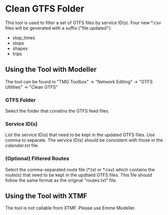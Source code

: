 # **Clean GTFS Folder**
This tool is used to filter a set of GTFS files by service ID(s). Four new *.csv files will be generated with a suffix ("file.updated"):
* stop_times
* stops
* shapes
* trips

## **Using the Tool with Modeller**
The tool can be found in "TMG Toolbox" -> "Network Editing" -> "GTFS Utilities" -> "Clean GTFS"

### GTFS Folder
Select the folder that conatins the GTFS feed files.

### Service ID(s)
List the service ID(s) that need to be kept in the updated GTFS files. Use comma to separate. The service ID(s) should be consistent with those in the *calendar.txt* file.

### (Optional) Filtered Routes
Select the comma-separated route file (*.txt or *.csv) which contains the route(s) that need to be kept in the updtaed GTFS files. This file should follow the same format as the original "routes.txt" file.

## **Using the Tool with XTMF**
The tool is not callable from XTMF. Please use Emme Modeller.

  